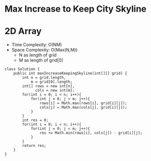 # Max Increase to Keep City Skyline

# 2D Array

- Time Complexity: O(NM)
- Space Complexity: O(Max(N,M))
  - N as length of grid
  - M as length of grid[0]

```
class Solution {
    public int maxIncreaseKeepingSkyline(int[][] grid) {
        int n = grid.length,
            m = grid[0].length;
        int[] rows = new int[n],
              cols = new int[m];
        for(int i = 0; i < n; i++){
            for(int j = 0; j < m; j++){
                rows[i] = Math.max(rows[i], grid[i][j]);
                cols[j] = Math.max(cols[j], grid[i][j]);
            }
        }
        int res = 0;
        for(int i = 0; i < n; i++){
            for(int j = 0; j < m; j++){
                res += Math.min(rows[i], cols[j]) - grid[i][j];
            }
        }
        return res;
    }
}
```
